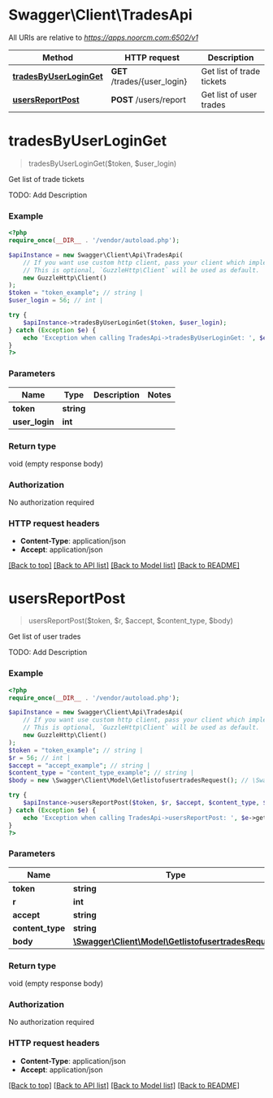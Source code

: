 # Swagger\Client\TradesApi

All URIs are relative to *https://apps.noorcm.com:6502/v1*

Method | HTTP request | Description
------------- | ------------- | -------------
[**tradesByUserLoginGet**](TradesApi.md#tradesByUserLoginGet) | **GET** /trades/{user_login} | Get list of trade tickets
[**usersReportPost**](TradesApi.md#usersReportPost) | **POST** /users/report | Get list of user trades


# **tradesByUserLoginGet**
> tradesByUserLoginGet($token, $user_login)

Get list of trade tickets

TODO: Add Description

### Example
```php
<?php
require_once(__DIR__ . '/vendor/autoload.php');

$apiInstance = new Swagger\Client\Api\TradesApi(
    // If you want use custom http client, pass your client which implements `GuzzleHttp\ClientInterface`.
    // This is optional, `GuzzleHttp\Client` will be used as default.
    new GuzzleHttp\Client()
);
$token = "token_example"; // string | 
$user_login = 56; // int | 

try {
    $apiInstance->tradesByUserLoginGet($token, $user_login);
} catch (Exception $e) {
    echo 'Exception when calling TradesApi->tradesByUserLoginGet: ', $e->getMessage(), PHP_EOL;
}
?>
```

### Parameters

Name | Type | Description  | Notes
------------- | ------------- | ------------- | -------------
 **token** | **string**|  |
 **user_login** | **int**|  |

### Return type

void (empty response body)

### Authorization

No authorization required

### HTTP request headers

 - **Content-Type**: application/json
 - **Accept**: application/json

[[Back to top]](#) [[Back to API list]](../../README.md#documentation-for-api-endpoints) [[Back to Model list]](../../README.md#documentation-for-models) [[Back to README]](../../README.md)

# **usersReportPost**
> usersReportPost($token, $r, $accept, $content_type, $body)

Get list of user trades

TODO: Add Description

### Example
```php
<?php
require_once(__DIR__ . '/vendor/autoload.php');

$apiInstance = new Swagger\Client\Api\TradesApi(
    // If you want use custom http client, pass your client which implements `GuzzleHttp\ClientInterface`.
    // This is optional, `GuzzleHttp\Client` will be used as default.
    new GuzzleHttp\Client()
);
$token = "token_example"; // string | 
$r = 56; // int | 
$accept = "accept_example"; // string | 
$content_type = "content_type_example"; // string | 
$body = new \Swagger\Client\Model\GetlistofusertradesRequest(); // \Swagger\Client\Model\GetlistofusertradesRequest | 

try {
    $apiInstance->usersReportPost($token, $r, $accept, $content_type, $body);
} catch (Exception $e) {
    echo 'Exception when calling TradesApi->usersReportPost: ', $e->getMessage(), PHP_EOL;
}
?>
```

### Parameters

Name | Type | Description  | Notes
------------- | ------------- | ------------- | -------------
 **token** | **string**|  |
 **r** | **int**|  |
 **accept** | **string**|  |
 **content_type** | **string**|  |
 **body** | [**\Swagger\Client\Model\GetlistofusertradesRequest**](../Model/GetlistofusertradesRequest.md)|  |

### Return type

void (empty response body)

### Authorization

No authorization required

### HTTP request headers

 - **Content-Type**: application/json
 - **Accept**: application/json

[[Back to top]](#) [[Back to API list]](../../README.md#documentation-for-api-endpoints) [[Back to Model list]](../../README.md#documentation-for-models) [[Back to README]](../../README.md)

